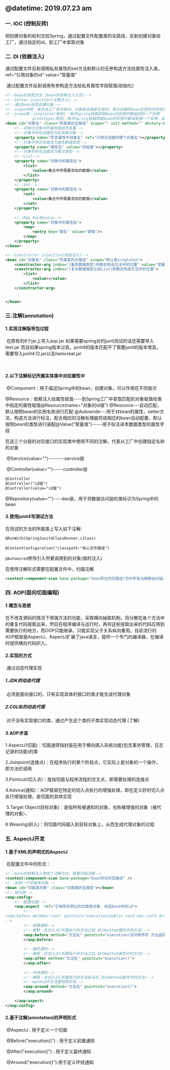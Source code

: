 ## @datetime: 2019.07.23 am

### 一.  IOC  (控制反转)

把创建对象的权利交给Spring，通过配置文件配置类的全路径，反射创建对象给工厂，通过指定的id，到工厂中拿取对象



### 二.  DI  (依赖注入)

​	通过配置文件反射调用私有属性的set方法和默认的无参构造方法给属性注入值，ref="引用对象的id"  value="常量值"

​	通过配置文件反射调用有参构造方法给私有属性字段赋值(初始化)

```xml
<!--bean的装配方法 (bean的依赖注入方式)-->
<!--Setter injection(设置注入)-->
<!--通过bean标签创建对象-->
<!--scope作用：每次去工厂拿对象时，对象是否是新生成的，表示创建的bean实例的作用域范围-->
<!--scope取：singleton(单例)：每次Spring容器获取bean的实例时都返回同一个实例
			prototype(原型):每次Spring容器获取bean的实例时都会新建一个实例，返回的是不同对象-->
<bean id="对象名" class="所属类的全路径" scope="" init-method="" destory-method="">
    <!--初始化对象中的属性或成员变量-->
    <!--对象中所包含属性为实体类对象-->
	<property name="所含属性中对象名" ref="引用已创建的哪个对象名"></property>
    <!--对象中所包含属性为基本数据类型-->
    <property name="属性名" value="初始值"></property>
    <!--对象中所包含属性为集合类型-->
    <!--List-->
    <property name="对象中的属性名">
    	<list>
        	<value>集合中所需要添加的数据</value>
        </list>
    </property>
    <!--Set-->
    <property name="对象中的属性名">
    	<set>
        	<value>集合中所需要添加的数据</value>
        </set>
    </property>
    
    <!--Map key和value-->
    <property name="对象中的属性名">
    	<map>
        	<entry key="键名" value="键值"/>
        </map>
    </property>
</bean>

<!--Constructor injection(构造注入)-->
<bean id="对象名" class="所属类的全路径" scope="默认是singleton">
	<constructor-arg index="(基本数据类型)参数在构造方法中的位置" value="常量值" />
    <constructor-arg index="(复杂数据类型比如List)参数在构造方法中的位置">
    	<list>
        	<value></value>
        </list>
    </constructor-arg>


</bean>
```



### 三.注解(annotation)

#### 1.实现注解版导包过程

​		在原有的6个jar上导入aop.jar
​		如果需要spring对的junit测试的话还需要导入text.jar
​		而且如果spring版本过高，junit4的版本匹配不了需要junit的版本增高，
​		需要导入junit4.12.jar以及hamcreat.jar

​		

#### 2.以下注解标记所属实体类中对应属性中

​	@Component：用于描述Spring中的bean，创建对象，可以作用在不同层次

​	@Resource：依赖注入给属性赋值----到Spring工厂中拿取匹配的对象赋值给类中指定的属性赋值
​	@Resource(name="对象的id值")
​	@Resource---自动匹配，默认按照bean的实例名称进行匹配
​	@Autowride---用于对bean的属性，setter方法，构造方法进行标注，配合相应的注解处理器完成相应的bean自动配置，默认按照bean的类型进行装配
​	@Value("常量值")-----用于标注进本数据类型的属性字段

​	在这三个分层的对应接口的实现类中使用不同的注解，代表从工厂中创建指定名称的对象

​	@Service(value="")--------service层

​	@Controller(value="")-----controller层

```xml
@Controller
@Controller("id值")
@Controller(value="id值")
```
​	@Repository(value="")----dao层，用于将数据访问层的类标识为Spring中的bean

#### 3.使用junit4写测试方法

在测试的方法的所属类上写入如下注解:

`@RunWith(SpringJunit4ClassRunner.c1lass)`

`@ContextConfiguration("classpath:"核心文件路径")`

`@Autowired`修饰引入所要调用到的对象(值的注入)

在使用注解形式需要在配置文件中，扫描注解

```xml
<context:component-scan base-package="bean所在的包路径(包中所有注解都会扫描，进行注解解析)"/>
```



### 四. AOP(面向切面编程)

#### 	1.概念与思想

​		在不改变源码的情况下增强方法的功能，采取横向抽取机制，将分散在各个方法中的重复代码提取出来，然后在程序编译与运行时，再将这些提取出来的代码应用到需要执行的地方，而OOP只能继承，只能实现父子关系纵向重用。目前流行的AOP框架是AspectJ，AspectJ扩展了java语言，提供一个专门的编译器，在编译时提供横向代码织入。

#### 	2.实现的方式

​			通过动态代理实现		

##### 		1.JDK的动态代理	

​			必须是面向接口的，只有实现具体的接口的类才能生成代理对象

##### 		2.CGLIB的动态代理

​			对于没有实现接口的类，通过产生这个类的子类实现动态代理  (了解)

#### 	3.AOP术语

​		1.AspectJ(切面)：切面通常指封装在用于横向插入系统功能(包含事务管理，日志记录的功能)的类

​		2.Joinpoint(连接点)：在程序执行的某个阶段点，它实际上是对象的一个操作，即方法的调用

​		3.Pointcut(切入点)：是指切面与程序流程的交叉点，即需要处理的连接点

​		4.Advice(通知)：AOP框架在特定的切入点执行的增强处理，即在定义好的切入点执行增强处理，是切面的具体实现

​		5.Target Object(目标对象)：是指所有被通知的对象，也称被增强的对象（被代理的对象）、

​		6.Weaving(织入)：将切面代码插入到目标对象上，从而生成代理对象的过程



### 五.  AspectJ开发

#### 		1.基于XML的声明式的AspectJ

​		在配置文件中的形式：	

```xml
<!--bena的依赖注入使用了注解方式，需要扫描注解-->
<context:component-scan base-package="bean所在的包路径" />
<!--实例一个切面类对象-->
<bean id="切面类对象" class="切面类的全路径"></bean>
<!--根元素-->
<aop:config>
    <!--配置切面-->
	<aop:aspect  ref="引用所实例化的切面类对象，对应bena中的id">
        <!--
<aop:before methdo="conn" pointcut="execution(public void edu.csuft.Bruno.service.UserServiceImpl.sayHello())"></aop:before>
-->
        <!--前置通知-->
        <!--解释：在切入点(所要执行的方法之前,执行method属性中的方法)-->
		<aop:before method="方法名" pointcut="execution(访问修饰符 方法返回类型 方法全路径 方法参数)">
		</aop:before>
		
        <!--最终通知-->
        <!--解释：在切入点(所要执行的方法之后,执行method属性中的方法)-->
		<aop:after method="方法名" pointcut="execution()">
		</aop:after>
		
        <!--环绕通知-->
        <!--解释：在切入点(所要执行的方法前与后,执行method属性中的方法)-->
        <!--method中方法要特殊实现-->
		<aop:around method="方法名" pointcut="execution()">
		</aop:around>
		
	</aop:aspect>
</aop:config>
```



#### 		2.基于注解(annotation)的声明形式

​			@AspectJ : 用于定义一个切面

​			@Before("execution()") : 用于定义前置通知

​			@After("execution()") : 用于定义最终通知

​			@Around("execution()"):用于定义环绕通知



​			



​		



